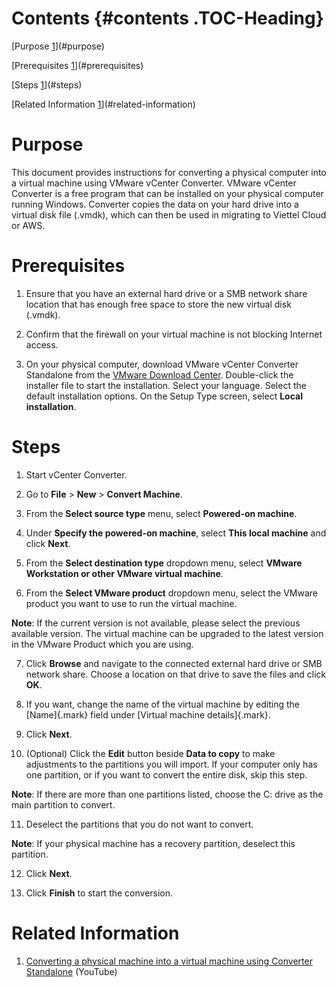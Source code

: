 # Contents {#contents .TOC-Heading}

[Purpose [1](#purpose)](#purpose)

[Prerequisites [1](#prerequisites)](#prerequisites)

[Steps [1](#steps)](#steps)

[Related Information [1](#related-information)](#related-information)

# Purpose

This document provides instructions for converting a physical computer
into a virtual machine using VMware vCenter Converter. VMware vCenter
Converter is a free program that can be installed on your physical
computer running Windows. Converter copies the data on your hard drive
into a virtual disk file (.vmdk), which can then be used in migrating to
Viettel Cloud or AWS.

# Prerequisites

1.  Ensure that you have an external hard drive or a SMB network share
    location that has enough free space to store the new virtual disk
    (.vmdk).

2.  Confirm that the firewall on your virtual machine is not blocking
    Internet access.

3.  On your physical computer, download VMware vCenter Converter
    Standalone from the [VMware Download
    Center](https://customerconnect.vmware.com/downloads/info?slug=infrastructure_operations_management/vmware_vcenter_converter_standalone/5_5).
    Double-click the installer file to start the installation. Select
    your language. Select the default installation options. On the Setup
    Type screen, select **Local installation**.

# Steps

1.  Start vCenter Converter.

2.  Go to **File** \> **New** \> **Convert Machine**.

3.  From the **Select source type** menu, select **Powered-on machine**.

4.  Under **Specify the powered-on machine**, select **This local
    machine** and click **Next**.

5.  From the **Select destination type** dropdown menu, select **VMware
    Workstation or other VMware virtual machine**.

6.  From the **Select VMware product** dropdown menu, select the VMware
    product you want to use to run the virtual machine.

**Note**: If the current version is not available, please select the
previous available version. The virtual machine can be upgraded to the
latest version in the VMware Product which you are using.

7.  Click **Browse** and navigate to the connected external hard drive
    or SMB network share. Choose a location on that drive to save the
    files and click **OK**.

8.  If you want, change the name of the virtual machine by editing the
    [Name]{.mark} field under [Virtual machine details]{.mark}.

9.  Click **Next**.

10. (Optional) Click the **Edit** button beside **Data to copy** to make
    adjustments to the partitions you will import. If your computer only
    has one partition, or if you want to convert the entire disk, skip
    this step.

**Note**: If there are more than one partitions listed, choose the C:
drive as the main partition to convert.

11. Deselect the partitions that you do not want to convert.

**Note**: If your physical machine has a recovery partition, deselect
this partition.

12. Click **Next**.

13. Click **Finish** to start the conversion.

# Related Information

1.  [Converting a physical machine into a virtual machine using
    Converter
    Standalone](https://youtu.be/M2vSRXZBlFU?si=he9TcSZFZZeq6BSD)
    (YouTube)
